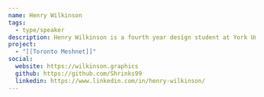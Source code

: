 ```yaml
---
name: Henry Wilkinson
tags:
  - type/speaker
description: Henry Wilkinson is a fourth year design student at York University & Sheridan college, he is currently on communications team of Toronto Mesh working on the Toronto Community Network.
project:
  - "[[Toronto Meshnet]]"
social:
  website: https://wilkinson.graphics
  github: https://github.com/Shrinks99
  linkedin: https://www.linkedin.com/in/henry-wilkinson/
---
```

